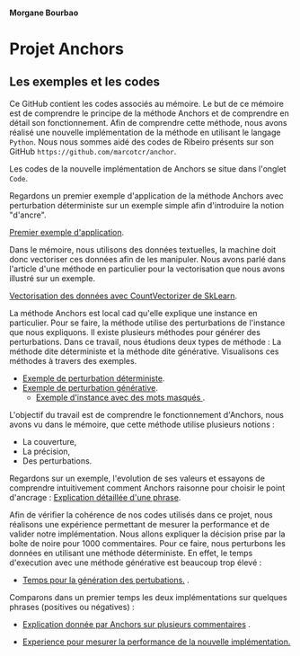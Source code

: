 #### Morgane Bourbao 
# Projet Anchors                                                                                                                            
## Les exemples et les codes 


Ce GitHub contient les codes associés au mémoire. 
Le but de ce mémoire est de comprendre le principe de la méthode Anchors et de comprendre en détail son fonctionnement. Afin de comprendre cette méthode, nous avons réalisé une nouvelle implémentation de la méthode en utilisant le langage `Python`. Nous nous sommes aidé des codes de Ribeiro présents sur son GitHub `https://github.com/marcotcr/anchor`.

Les codes de la nouvelle implémentation de Anchors se situe dans l'onglet `Code`.

Regardons un premier exemple d'application de la méthode Anchors avec perturbation déterministe sur un exemple simple afin d'introduire la notion "d'ancre". 

[Premier exemple d'application](https://github.com/mbourbao/Code-Projet-Anchors/blob/main/Notebook/Application-sur-la-phrase-The-reception-have-been-generally-good.ipynb).

Dans le mémoire, nous utilisons des données textuelles, la machine doit donc vectoriser ces données afin de les manipuler. 
Nous avons parlé dans l'article d'une méthode en particulier pour la vectorisation que nous avons illustré sur un exemple.

[Vectorisation des données avec CountVectorizer de SkLearn](https://github.com/mbourbao/Code-Projet-Anchors/blob/main/Notebook/Vectorisation_Count_Vect.ipynb
).

La méthode Anchors est local cad qu'elle explique une instance en particulier. Pour se faire, la méthode utilise des perturbations de l'instance que nous expliquons. Il existe plusieurs méthodes pour générer des perturbations. Dans ce travail, nous étudions deux types de méthode : La méthode dite déterministe et la méthode dite générative. Visualisons ces méthodes à travers des exemples. 

  - [Exemple de perturbation déterministe](https://github.com/mbourbao/Code-Projet-Anchors/blob/main/Notebook/Exemple%20perturbation%20d%C3%A9terministe.ipynb).
  - [Exemple de perturbation générative](https://github.com/mbourbao/Code-Projet-Anchors/blob/main/Notebook/Perturbation_Bert.ipynb).
      - [Exemple d'instance avec des mots masqués ](https://github.com/mbourbao/Code-Projet-Anchors/blob/main/Notebook/MASK.ipynb).


L'objectif du travail est de comprendre le fonctionnement d'Anchors, nous avons vu dans le mémoire, que cette méthode utilise plusieurs notions : 
  - La couverture,
  - La précision, 
  - Des perturbations. 
 
Regardons sur un exemple, l'evolution de ses valeurs et essayons de comprendre intuitivement comment Anchors raisonne pour choisir le point d'ancrage :
[Explication détaillée d'une phrase](https://github.com/mbourbao/Code-Projet-Anchors/blob/main/Notebook/Explication-d%C3%A9taill%C3%A9.ipynb).



Afin de vérifier la cohérence de nos codes utilisés dans ce projet, nous réalisons une expérience permettant de mesurer la performance et de valider notre implémentation. 
Nous allons expliquer la décision prise par la boîte de noire pour 1000 commentaires. Pour ce faire, nous perturbons les données en utilisant une méthode déterministe. En effet, le temps d'execution avec une méthode générative est beaucoup trop élevé : 
-  [Temps pour la génération des pertubations.](https://github.com/mbourbao/Code-Projet-Anchors/blob/main/Notebook/Temps_Bert.ipynb) .

Comparons dans un premier temps les deux implémentations sur quelques phrases (positives ou négatives) : 

-  [Explication donnée par Anchors sur plusieurs commentaires](https://github.com/mbourbao/Code-Projet-Anchors/blob/main/Notebook/Application_sur_plusieurs_phrase.ipynb) .

-  [Experience pour mesurer la performance de la nouvelle implémentation.](https://github.com/mbourbao/Code-Projet-Anchors/blob/main/Notebook/Comparaison-performance.ipynb)

